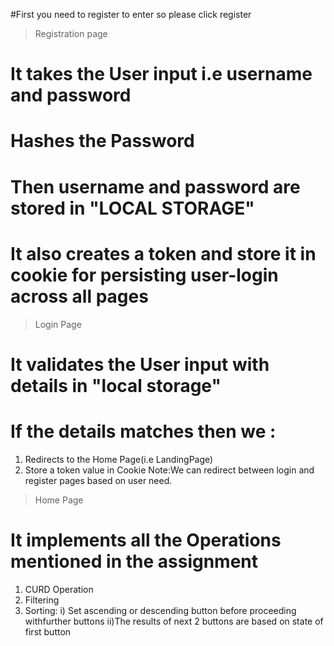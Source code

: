#First you need to register to enter so please click register

> Registration page

# It takes the User input i.e username and password

# Hashes the Password

# Then username and password are stored in "LOCAL STORAGE"

# It also creates a token and store it in cookie for persisting user-login across all pages

> Login Page

# It validates the User input with details in "local storage"

# If the details matches then we :

1. Redirects to the Home Page(i.e LandingPage)
2. Store a token value in Cookie Note:We can redirect between login and register
   pages based on user need.

> Home Page

# It implements all the Operations mentioned in the assignment

1.  CURD Operation
2.  Filtering
3.  Sorting: i) Set ascending or descending button before proceeding withfurther
    buttons ii)The results of next 2 buttons are based on state of first button

